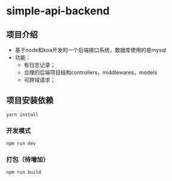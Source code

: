 # simple-api-backend

## 项目介绍

- 基于node和koa开发的一个后端接口系统，数据库使用的是mysql
- 功能：
    - 有日志记录；
    - 合理的后端项目结构controllers，middlewares，models
    - 可跨域请求；

## 项目安装依赖
```
yarn install
```

### 开发模式
```
npm run dev
```

### 打包（待增加）
```
npm run build
```


